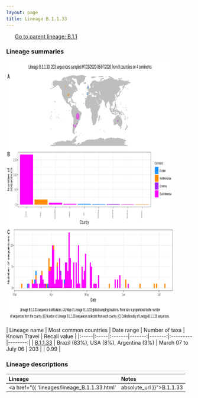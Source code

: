 ```yaml
---
layout: page
title: Lineage B.1.1.33
---
```




<p>
<ul class="actions small">
	 <a href="{{ 'lineages/lineage_B.1.1.html' | absolute_url }}" class="button special fit">Go to parent lineage: B.1.1</a>
</ul>
</p>
<h3> Lineage summaries</h3>

<img src="../assets/images/B.1.1.33.svg" alt="B.1.1.33 lineage summary figure" width="90%" height="700px" />


| Lineage name | Most common countries | Date range | Number of taxa | Known Travel | Recall value |
|:-----|:-----|:-------|-------:|-------:|:---------|--------:|
| <a href="{{ 'lineages/lineage_B.1.1.33.html' | absolute_url }}">B.1.1.33</a> | Brazil (83%), USA (8%), Argentina (3%) | March 07 to July 06 | 203 |  | 0.99 |

<h3>Lineage descriptions</h3>

| Lineage | Notes |
|:-----|:-----|
| <a href="{{ 'lineages/lineage_B.1.1.33.html' | absolute_url }}">B.1.1.33</a> | Majoritively South American lineage, lots of Brazil sequences represented  |


